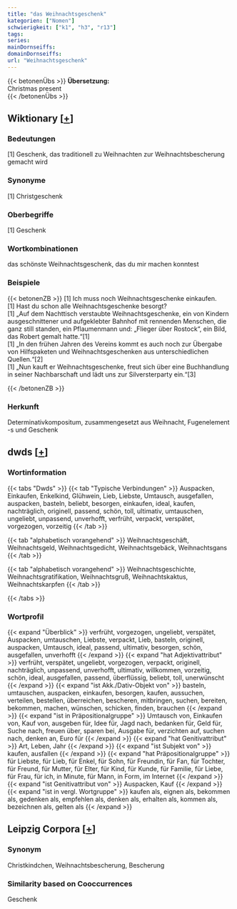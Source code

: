 ```yaml
---
title: "das Weihnachtsgeschenk"
kategorien: ["Nomen"]
schwierigkeit: ["k1", "h3", "r13"]
tags:
series:
mainDornseiffs:
domainDornseiffs:
url: "Weihnachtsgeschenk"
---
```


{{< betonenÜbs >}}
**Übersetzung:**  
Christmas present  
{{< /betonenÜbs >}}

## Wiktionary [[+](https://de.wiktionary.org/wiki/Weihnachtsgeschenk)]

### Bedeutungen
[1] Geschenk, das traditionell zu Weihnachten zur Weihnachtsbescherung gemacht wird  

### Synonyme
[1] Christgeschenk  

### Oberbegriffe
[1] Geschenk  

### Wortkombinationen
das schönste Weihnachtsgeschenk, das du mir machen konntest  

### Beispiele
{{< betonenZB >}}
[1] Ich muss noch Weihnachtsgeschenke einkaufen.  
[1] Hast du schon alle Weihnachtsgeschenke besorgt?  
[1] „Auf dem Nachttisch verstaubte Weihnachtsgeschenke, ein von Kindern ausgeschnittener und aufgeklebter Bahnhof mit rennenden Menschen, die ganz still standen, ein Pflaumenmann und: „Flieger über Rostock“, ein Bild, das Robert gemalt hatte.“[1]  
[1] „In den frühen Jahren des Vereins kommt es auch noch zur Übergabe von Hilfspaketen und Weihnachtsgeschenken aus unterschiedlichen Quellen.“[2]  
[1] „Nun kauft er Weihnachtsgeschenke, freut sich über eine Buchhandlung in seiner Nachbarschaft und lädt uns zur Silversterparty ein.“[3]  

{{< /betonenZB >}}
### Herkunft
Determinativkompositum, zusammengesetzt aus Weihnacht, Fugenelement -s und Geschenk  



## dwds [[+](https://www.dwds.de/wb/Weihnachtsgeschenk)]

### Wortinformation
{{< tabs "Dwds" >}}
{{< tab "Typische Verbindungen" >}}
Auspacken, Einkaufen, Enkelkind, Glühwein, Lieb, Liebste, Umtausch, ausgefallen, auspacken, basteln, beliebt, besorgen, einkaufen, ideal, kaufen, nachträglich, originell, passend, schön, toll, ultimativ, umtauschen, ungeliebt, unpassend, unverhofft, verfrüht, verpackt, verspätet, vorgezogen, vorzeitig
{{< /tab >}}

{{< tab "alphabetisch vorangehend" >}}
Weihnachtsgeschäft, Weihnachtsgeld, Weihnachtsgedicht, Weihnachtsgebäck, Weihnachtsgans
{{< /tab >}}

{{< tab "alphabetisch vorangehend" >}}
Weihnachtsgeschichte, Weihnachtsgratifikation, Weihnachtsgruß, Weihnachtskaktus, Weihnachtskarpfen
{{< /tab >}}

{{< /tabs >}}

### Wortprofil
{{< expand "Überblick" >}} verfrüht, vorgezogen, ungeliebt, verspätet, Auspacken, umtauschen, Liebste, verpackt, Lieb, basteln, originell, auspacken, Umtausch, ideal, passend, ultimativ, besorgen, schön, ausgefallen, unverhofft {{< /expand >}}
{{< expand "hat Adjektivattribut" >}} verfrüht, verspätet, ungeliebt, vorgezogen, verpackt, originell, nachträglich, unpassend, unverhofft, ultimativ, willkommen, vorzeitig, schön, ideal, ausgefallen, passend, überflüssig, beliebt, toll, unerwünscht {{< /expand >}}
{{< expand "ist Akk./Dativ-Objekt von" >}} basteln, umtauschen, auspacken, einkaufen, besorgen, kaufen, aussuchen, verteilen, bestellen, überreichen, bescheren, mitbringen, suchen, bereiten, bekommen, machen, wünschen, schicken, finden, brauchen {{< /expand >}}
{{< expand "ist in Präpositionalgruppe" >}} Umtausch von, Einkaufen von, Kauf von, ausgeben für, Idee für, Jagd nach, bedanken für, Geld für, Suche nach, freuen über, sparen bei, Ausgabe für, verzichten auf, suchen nach, denken an, Euro für {{< /expand >}}
{{< expand "hat Genitivattribut" >}} Art, Leben, Jahr {{< /expand >}}
{{< expand "ist Subjekt von" >}} kaufen, ausfallen {{< /expand >}}
{{< expand "hat Präpositionalgruppe" >}} für Liebste, für Lieb, für Enkel, für Sohn, für Freundin, für Fan, für Tochter, für Freund, für Mutter, für Elter, für Kind, für Kunde, für Familie, für Liebe, für Frau, für ich, in Minute, für Mann, in Form, im Internet {{< /expand >}}
{{< expand "ist Genitivattribut von" >}} Auspacken, Kauf {{< /expand >}}
{{< expand "ist in vergl. Wortgruppe" >}} kaufen als, eignen als, bekommen als, gedenken als, empfehlen als, denken als, erhalten als, kommen als, bezeichnen als, gelten als {{< /expand >}}

## Leipzig Corpora [[+](https://corpora.uni-leipzig.de/en/res?word=Weihnachtsgeschenk&corpusId=deu_newscrawl-public_2018)]


### Synonym
Christkindchen, Weihnachtsbescherung, Bescherung


### Similarity based on Cooccurrences
Geschenk

